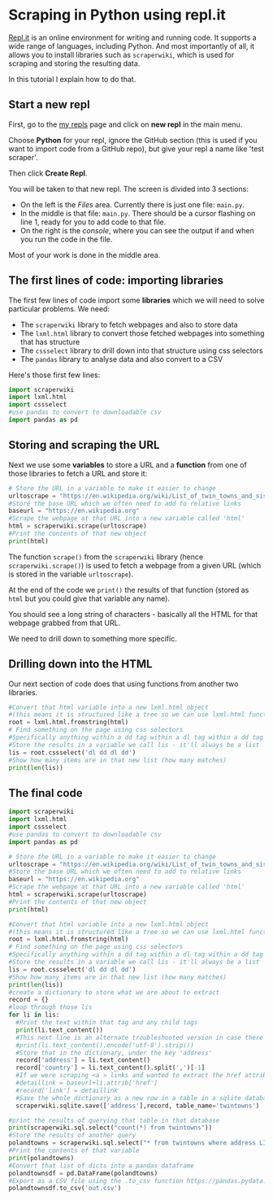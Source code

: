 # Scraping in Python using repl.it

[Repl.it](https://repl.it/) is an online environment for writing and running code. It supports a wide range of languages, including Python. And most importantly of all, it allows you to install libraries such as `scraperwiki`, which is used for scraping and storing the resulting data.

In this tutorial I explain how to do that.

## Start a new repl

First, go to the [my repls](https://repl.it/repls) page and click on **new repl** in the main menu.

Choose **Python** for your repl, ignore the GitHub section (this is used if you want to import code from a GitHub repo), but give your repl a name like 'test scraper'.

Then click **Create Repl**.

You will be taken to that new repl. The screen is divided into 3 sections:

* On the left is the *Files* area. Currently there is just one file: `main.py`.
* In the middle is that file: `main.py`. There should be a cursor flashing on line 1, ready for you to add code to that file.
* On the right is the *console*, where you can see the output if and when you run the code in the file.

Most of your work is done in the middle area.

## The first lines of code: importing libraries

The first few lines of code import some **libraries** which we will need to solve particular problems. We need:

* The `scraperwiki` library to fetch webpages and also to store data
* The `lxml.html` library to convert those fetched webpages into something that has structure
* The `cssselect` library to drill down into that structure using css selectors
* The `pandas` library to analyse data and also convert to a CSV

Here's those first few lines:

```py
import scraperwiki
import lxml.html
import cssselect
#use pandas to convert to downloadable csv
import pandas as pd
```

## Storing and scraping the URL

Next we use some **variables** to store a URL and a **function** from one of those libraries to fetch a URL and store it:

```py
# Store the URL in a variable to make it easier to change
urltoscrape = "https://en.wikipedia.org/wiki/List_of_twin_towns_and_sister_cities_in_England"
#Store the base URL which we often need to add to relative links
baseurl = "https://en.wikipedia.org"
#Scrape the webpage at that URL into a new variable called 'html'
html = scraperwiki.scrape(urltoscrape)
#Print the contents of that new object
print(html)
```

The function `scrape()` from the `scraperwiki` library (hence `scraperwiki.scrape()`) is used to fetch a webpage from a given URL (which is stored in the variable `urltoscrape`).

At the end of the code we `print()` the results of that function (stored as `html` but you could give that variable any name).

You should see a long string of characters - basically all the HTML for that webpage grabbed from that URL.

We need to drill down to something more specific.

## Drilling down into the HTML

Our next section of code does that using functions from another two libraries.

```py
#Convert that html variable into a new lxml.html object
#(this means it is structured like a tree so we can use lxml.html functions on it)
root = lxml.html.fromstring(html)
# Find something on the page using css selectors
#Specifically anything within a dd tag within a dl tag within a dd tag within a dl tag
#Store the results in a variable we call lis - it'll always be a list
lis = root.cssselect('dl dd dl dd')
#Show how many items are in that new list (how many matches)
print(len(lis))
```

## The final code

```py
import scraperwiki
import lxml.html
import cssselect
#use pandas to convert to downloadable csv
import pandas as pd

# Store the URL in a variable to make it easier to change
urltoscrape = "https://en.wikipedia.org/wiki/List_of_twin_towns_and_sister_cities_in_England"
#Store the base URL which we often need to add to relative links
baseurl = "https://en.wikipedia.org"
#Scrape the webpage at that URL into a new variable called 'html'
html = scraperwiki.scrape(urltoscrape)
#Print the contents of that new object
print(html)

#Convert that html variable into a new lxml.html object
#(this means it is structured like a tree so we can use lxml.html functions on it)
root = lxml.html.fromstring(html)
# Find something on the page using css selectors
#Specifically anything within a dd tag within a dl tag within a dd tag within a dl tag
#Store the results in a variable we call lis - it'll always be a list
lis = root.cssselect('dl dd dl dd')
#Show how many items are in that new list (how many matches)
print(len(lis))
#create a dictionary to store what we are about to extract
record = {}
#loop through those lis
for li in lis:
  #Print the text within that tag and any child tags
  print(li.text_content())
  #This next line is an alternate troubleshooted version in case there are odd characters that cause an error
  #print(li.text_content().encode('utf-8').strip())
  #Store that in the dictionary, under the key 'address'
  record['address'] = li.text_content()
  record['country'] = li.text_content().split(',')[-1]
  #If we were scraping <a > links and wanted to extract the href attribute, we would use this
  #detaillink = baseurl+li.attrib['href']
  #record['link'] = detaillink
  #Save the whole dictionary as a new row in a table in a sqlite database
  scraperwiki.sqlite.save(['address'],record, table_name='twintowns')

#print the results of querying that table in that database
print(scraperwiki.sql.select("count(*) from twintowns"))
#Store the results of another query
polandtowns = scraperwiki.sql.select("* from twintowns where address LIKE '%Poland%'")
#Print the contents of that variable
print(polandtowns)
#Convert that list of dicts into a pandas dataframe
polandtownsdf = pd.DataFrame(polandtowns)
#Export as a CSV file using the .to_csv function https://pandas.pydata.org/pandas-docs/stable/reference/api/pandas.DataFrame.to_csv.html
polandtownsdf.to_csv('out.csv')

```
